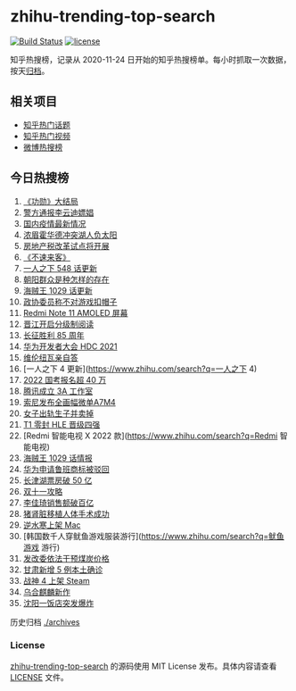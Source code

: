 # zhihu-trending-top-search

[![Build Status](https://github.com/justjavac/zhihu-trending-top-search/workflows/ci/badge.svg?branch=main)](https://github.com/justjavac/zhihu-trending-top-search/actions)
[![license](https://img.shields.io/github/license/justjavac/zhihu-trending-top-search)](https://github.com/justjavac/zhihu-trending-top-search/blob/main/LICENSE)

知乎热搜榜，记录从 2020-11-24 日开始的知乎热搜榜单。每小时抓取一次数据，按天[归档](./archives)。

## 相关项目

- [知乎热门话题](https://github.com/justjavac/zhihu-trending-hot-questions)
- [知乎热门视频](https://github.com/justjavac/zhihu-trending-hot-video)
- [微博热搜榜](https://github.com/justjavac/weibo-trending-hot-search)

## 今日热搜榜

<!-- BEGIN -->
<!-- 最后更新时间 Sat Oct 23 2021 20:19:50 GMT+0800 (China Standard Time) -->

1. [《功勋》大结局](https://www.zhihu.com/search?q=功勋)
1. [警方通报李云迪嫖娼](https://www.zhihu.com/search?q=李云迪)
1. [国内疫情最新情况](https://www.zhihu.com/search?q=国内疫情新增)
1. [浓眉霍华德冲突湖人负太阳](https://www.zhihu.com/search?q=湖人)
1. [房地产税改革试点将开展](https://www.zhihu.com/search?q=房地产税)
1. [《不速来客》](https://www.zhihu.com/search?q=不速来客)
1. [一人之下 548 话更新](https://www.zhihu.com/search?q=一人之下)
1. [朝阳群众是种怎样的存在](https://www.zhihu.com/search?q=朝阳群众)
1. [海贼王 1029 话更新](https://www.zhihu.com/search?q=海贼王)
1. [政协委员称不对游戏扣帽子](https://www.zhihu.com/search?q=网络游戏)
1. [Redmi Note 11 AMOLED 屏幕](https://www.zhihu.com/search?q=redmi)
1. [晋江开启分级制阅读](https://www.zhihu.com/search?q=晋江分级制)
1. [长征胜利 85 周年](https://www.zhihu.com/search?q=长征胜利)
1. [华为开发者大会 HDC 2021](https://www.zhihu.com/search?q=华为开发者大会)
1. [维伦纽瓦亲自答](https://www.zhihu.com/search?q=维伦纽瓦)
1. [一人之下 4 更新](https://www.zhihu.com/search?q=一人之下 4)
1. [2022 国考报名超 40 万](https://www.zhihu.com/search?q=国考报名)
1. [腾讯成立 3A 工作室](https://www.zhihu.com/search?q=腾讯)
1. [索尼发布全画幅微单A7M4](https://www.zhihu.com/search?q=索尼a7m4)
1. [女子出轨生子并卖掉](https://www.zhihu.com/search?q=女子出轨生子)
1. [T1 零封 HLE 晋级四强](https://www.zhihu.com/search?q=T1)
1. [Redmi 智能电视 X 2022 款](https://www.zhihu.com/search?q=Redmi 智能电视)
1. [海贼王 1029 话情报](https://www.zhihu.com/search?q=海贼王)
1. [华为申请鲁班商标被驳回](https://www.zhihu.com/search?q=华为商标)
1. [长津湖票房破 50 亿](https://www.zhihu.com/search?q=长津湖票房)
1. [双十一攻略](https://www.zhihu.com/search?q=双十一)
1. [李佳琦销售额破百亿](https://www.zhihu.com/search?q=李佳琦销售额)
1. [猪肾脏移植人体手术成功](https://www.zhihu.com/search?q=猪肾脏)
1. [逆水寒上架 Mac](https://www.zhihu.com/search?q=逆水寒)
1. [韩国数千人穿鱿鱼游戏服装游行](https://www.zhihu.com/search?q=鱿鱼游戏 游行)
1. [发改委依法干预煤炭价格](https://www.zhihu.com/search?q=煤炭价格)
1. [甘肃新增 5 例本土确诊](https://www.zhihu.com/search?q=甘肃新增)
1. [战神 4 上架 Steam](https://www.zhihu.com/search?q=战神4)
1. [乌合麒麟新作](https://www.zhihu.com/search?q=乌合麒麟)
1. [沈阳一饭店突发爆炸](https://www.zhihu.com/search?q=沈阳饭店爆炸)

<!-- END -->

历史归档 [./archives](./archives)

### License

[zhihu-trending-top-search](https://github.com/justjavac/zhihu-trending-top-search)
的源码使用 MIT License 发布。具体内容请查看 [LICENSE](./LICENSE) 文件。
